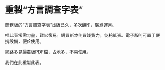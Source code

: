 # 重製“方言調查字表”
商務版的“方言調查字表”出版已久，多次翻印，廣爲運用。

唯此表常需勾畫，難以復用。購買新本則費錢費力，徒耗紙張。電子版則可置于便携設備，便於使用。

網路多見掃描版PDF檔，占地多，不易使用。

我們在此重製此表。

